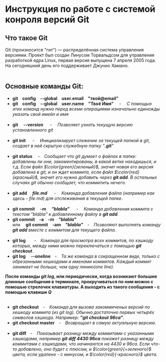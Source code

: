# **Инструкция по работе с системой конроля версий Git**

## Что такое Git
Git (произносится "гит") — распределённая система управления версиями. Проект был создан Линусом Торвальдсом для управления разработкой ядра Linux, первая версия выпущена 7 апреля 2005 года. На сегодняшний день его поддерживает Джунио Хамано.
<br><br>
## __Основные команды Git:__
* **git&emsp;config&emsp;--global&emsp;user.email&emsp;"твой@email"**
* **git&emsp;config&emsp;--global&emsp;user.name&emsp;"Твоё Имя"**&emsp; - &emsp;_С помощью этих команд нужно перед всеми операциями изначально единожды указать свой имейл и имя_
<br><br>
* **git&emsp; --version**
&emsp; - &emsp;_Позволяет узнать текущую версию установленного git_
<br><br>
* **git init**
&emsp; - &emsp;_Инициализирует слежение за текущей папкой в git, создает в ней скрытую служебную папку "**.git**"_
<br><br>
* **git status**
&emsp;-&emsp;_Сообщает что git думает о файлах в папке: добавлены ли они, закоментированы, в какой ветке находишься, и т.д. Если файл $\color{green}{зеленый}$, значит новая его версия добавлена в git, и он ждет коммита, если файл $\color{red}{красный}$, значит его нужно добавить через **git add**. В остальных случаях git обычно сообщает, что коммитить нечего._
<br><br>
* **git add&emsp; *file.md***
&emsp; - &emsp;_Команда добавления файла (например как здесь - file.md) для отслеживания в текущей папке._
<br><br>
* **git commit&emsp; -m&emsp; *"blabla"***
&emsp; - &emsp;_Команда добавления коммита с текстом "blabla" к добавленному файлу в **git add**._
* **git commit&emsp;-a&emsp;-m&emsp;*"blabla"***&emsp; <br>или&emsp; **git commit&emsp;-am&emsp;*"blabla"***&emsp;-&emsp;_Позволяют выполнять команду **git add** вместе с коммитом для текущего файла._ 
<br><br>
* **git log&emsp;**&emsp;-&emsp;_Команда для просмотра всех коммитов, по хэшкоду которых, между ними можно переключаться с помощью **git checkout**_.
* **git log&emsp; --oneline**&emsp;-&emsp;_Та же команда в сокращенном виде, только с обрезанными хешкодами и именами коммитов. Каждый коммит занимает не больше, чем одну линию(one line)._

**После команды _git log_, или периодически, когда возникают большие длинные сообщения в терминале, прокручиваться по ним можно с помошью стрелочек клавиатуры. А выходить из такого сообщения - с помощью клавиши _Q_**
<br><br>
* **git checkout**&emsp;-&emsp;_Команда для вызова закоммиченых версий по хешкоду коммита (из git log). Обычно достаточно первых четырёх символов хэшкода. Например: **"git checkout 96ca"**_.
* **git checkout master**&emsp;-&emsp;_Возвращает в самую актуальную версию._
<br><br>
* **git diff**&emsp;-&emsp;_Показывает разницу между коммитами с указанными хэшкодами, например **git diff 4430 96ca** покажет разницу между коммитами с хэшкодами, что начинаются на 4430 и 96ca. Если что-то добавлено, оно будет с плюсом, и $\color{green}{+зеленого}$ цвета, если удалено - с минусом, и $\color{red}{-красного}$ цвета._